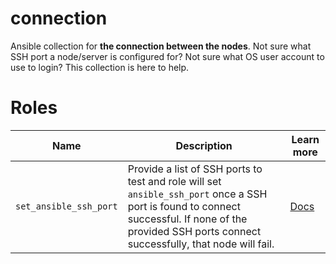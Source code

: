 # connection

Ansible collection for **the connection between the nodes**. Not sure what SSH port a node/server is configured for? Not sure what OS user account to use to login? This collection is here to help. 

# Roles

| Name | Description | Learn more |
| -------------- | ---- | -----| 
| `set_ansible_ssh_port` | Provide a list of SSH ports to test and role will set `ansible_ssh_port` once a SSH port is found to connect successful. If none of the provided SSH ports connect successfully, that node will fail. | [Docs](docs/set_ansible_ssh_port.md) | 